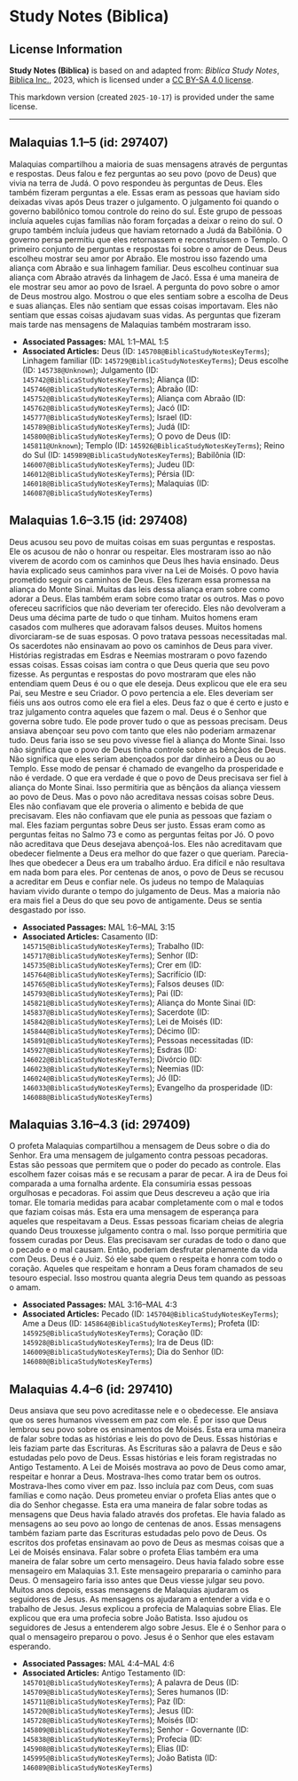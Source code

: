 # Study Notes (Biblica)

## License Information

**Study Notes (Biblica)** is based on and adapted from: _Biblica Study Notes_, [Biblica Inc.](https://www.biblica.com/), 2023, which is licensed under a [CC BY-SA 4.0 license](https://creativecommons.org/licenses/by-sa/4.0/legalcode.en).

This markdown version (created `2025-10-17`) is provided under the same license.



--------------------------------

## Malaquias 1.1–5 (id: 297407)

Malaquias compartilhou a maioria de suas mensagens através de perguntas e respostas. Deus falou e fez perguntas ao seu povo (povo de Deus) que vivia na terra de Judá. O povo respondeu às perguntas de Deus. Eles também fizeram perguntas a ele. Essas eram as pessoas que haviam sido deixadas vivas após Deus trazer o julgamento. O julgamento foi quando o governo babilônico tomou controle do reino do sul. Este grupo de pessoas incluía aqueles cujas famílias não foram forçadas a deixar o reino do sul. O grupo também incluía judeus que haviam retornado a Judá da Babilônia. O governo persa permitiu que eles retornassem e reconstruíssem o Templo. O primeiro conjunto de perguntas e respostas foi sobre o amor de Deus. Deus escolheu mostrar seu amor por Abraão. Ele mostrou isso fazendo uma aliança com Abraão e sua linhagem familiar. Deus escolheu continuar sua aliança com Abraão através da linhagem de Jacó. Essa é uma maneira de ele mostrar seu amor ao povo de Israel. A pergunta do povo sobre o amor de Deus mostrou algo. Mostrou o que eles sentiam sobre a escolha de Deus e suas alianças. Eles não sentiam que essas coisas importavam. Eles não sentiam que essas coisas ajudavam suas vidas. As perguntas que fizeram mais tarde nas mensagens de Malaquias também mostraram isso.

* **Associated Passages:** MAL 1:1–MAL 1:5
* **Associated Articles:** Deus (ID: `145708@BiblicaStudyNotesKeyTerms`); Linhagem familiar (ID: `145729@BiblicaStudyNotesKeyTerms`); Deus escolhe (ID: `145738@Unknown`); Julgamento (ID: `145742@BiblicaStudyNotesKeyTerms`); Aliança (ID: `145746@BiblicaStudyNotesKeyTerms`); Abraão (ID: `145752@BiblicaStudyNotesKeyTerms`); Aliança com Abraão (ID: `145762@BiblicaStudyNotesKeyTerms`); Jacó (ID: `145777@BiblicaStudyNotesKeyTerms`); Israel (ID: `145789@BiblicaStudyNotesKeyTerms`); Judá (ID: `145800@BiblicaStudyNotesKeyTerms`); O povo de Deus (ID: `145811@Unknown`); Templo (ID: `145926@BiblicaStudyNotesKeyTerms`); Reino do Sul (ID: `145989@BiblicaStudyNotesKeyTerms`); Babilônia (ID: `146007@BiblicaStudyNotesKeyTerms`); Judeu (ID: `146012@BiblicaStudyNotesKeyTerms`); Pérsia (ID: `146018@BiblicaStudyNotesKeyTerms`); Malaquias (ID: `146087@BiblicaStudyNotesKeyTerms`)

## Malaquias 1.6–3.15 (id: 297408)

Deus acusou seu povo de muitas coisas em suas perguntas e respostas. Ele os acusou de não o honrar ou respeitar. Eles mostraram isso ao não viverem de acordo com os caminhos que Deus lhes havia ensinado. Deus havia explicado seus caminhos para viver na Lei de Moisés. O povo havia prometido seguir os caminhos de Deus. Eles fizeram essa promessa na aliança do Monte Sinai. Muitas das leis dessa aliança eram sobre como adorar a Deus. Elas também eram sobre como tratar os outros. Mas o povo ofereceu sacrifícios que não deveriam ter oferecido. Eles não devolveram a Deus uma décima parte de tudo o que tinham. Muitos homens eram casados com mulheres que adoravam falsos deuses. Muitos homens divorciaram\-se de suas esposas. O povo tratava pessoas necessitadas mal. Os sacerdotes não ensinavam ao povo os caminhos de Deus para viver. Histórias registradas em Esdras e Neemias mostraram o povo fazendo essas coisas. Essas coisas iam contra o que Deus queria que seu povo fizesse. As perguntas e respostas do povo mostraram que eles não entendiam quem Deus é ou o que ele deseja. Deus explicou que ele era seu Pai, seu Mestre e seu Criador. O povo pertencia a ele. Eles deveriam ser fiéis uns aos outros como ele era fiel a eles. Deus faz o que é certo e justo e traz julgamento contra aqueles que fazem o mal. Deus é o Senhor que governa sobre tudo. Ele pode prover tudo o que as pessoas precisam. Deus ansiava abençoar seu povo com tanto que eles não poderiam armazenar tudo. Deus faria isso se seu povo vivesse fiel à aliança do Monte Sinai. Isso não significa que o povo de Deus tinha controle sobre as bênçãos de Deus. Não significa que eles seriam abençoados por dar dinheiro a Deus ou ao Templo. Esse modo de pensar é chamado de evangelho da prosperidade e não é verdade. O que era verdade é que o povo de Deus precisava ser fiel à aliança do Monte Sinai. Isso permitiria que as bênçãos da aliança viessem ao povo de Deus. Mas o povo não acreditava nessas coisas sobre Deus. Eles não confiavam que ele proveria o alimento e bebida de que precisavam. Eles não confiavam que ele punia as pessoas que faziam o mal. Eles faziam perguntas sobre Deus ser justo. Essas eram como as perguntas feitas no Salmo 73 e como as perguntas feitas por Jó. O povo não acreditava que Deus desejava abençoá\-los. Eles não acreditavam que obedecer fielmente a Deus era melhor do que fazer o que queriam. Parecia\-lhes que obedecer a Deus era um trabalho árduo. Era difícil e não resultava em nada bom para eles. Por centenas de anos, o povo de Deus se recusou a acreditar em Deus e confiar nele. Os judeus no tempo de Malaquias haviam vivido durante o tempo do julgamento de Deus. Mas a maioria não era mais fiel a Deus do que seu povo de antigamente. Deus se sentia desgastado por isso.

* **Associated Passages:** MAL 1:6–MAL 3:15
* **Associated Articles:** Casamento (ID: `145715@BiblicaStudyNotesKeyTerms`); Trabalho (ID: `145717@BiblicaStudyNotesKeyTerms`); Senhor (ID: `145735@BiblicaStudyNotesKeyTerms`); Crer em (ID: `145764@BiblicaStudyNotesKeyTerms`); Sacrifício (ID: `145765@BiblicaStudyNotesKeyTerms`); Falsos deuses (ID: `145793@BiblicaStudyNotesKeyTerms`); Pai (ID: `145821@BiblicaStudyNotesKeyTerms`); Aliança do Monte Sinai (ID: `145837@BiblicaStudyNotesKeyTerms`); Sacerdote (ID: `145842@BiblicaStudyNotesKeyTerms`); Lei de Moisés (ID: `145844@BiblicaStudyNotesKeyTerms`); Décimo (ID: `145891@BiblicaStudyNotesKeyTerms`); Pessoas necessitadas (ID: `145927@BiblicaStudyNotesKeyTerms`); Esdras (ID: `146022@BiblicaStudyNotesKeyTerms`); Divórcio (ID: `146023@BiblicaStudyNotesKeyTerms`); Neemias (ID: `146024@BiblicaStudyNotesKeyTerms`); Jó (ID: `146033@BiblicaStudyNotesKeyTerms`); Evangelho da prosperidade (ID: `146088@BiblicaStudyNotesKeyTerms`)

## Malaquias 3.16–4.3 (id: 297409)

O profeta Malaquias compartilhou a mensagem de Deus sobre o dia do Senhor. Era uma mensagem de julgamento contra pessoas pecadoras. Estas são pessoas que permitem que o poder do pecado as controle. Elas escolhem fazer coisas más e se recusam a parar de pecar. A ira de Deus foi comparada a uma fornalha ardente. Ela consumiria essas pessoas orgulhosas e pecadoras. Foi assim que Deus descreveu a ação que iria tomar. Ele tomaria medidas para acabar completamente com o mal e todos que faziam coisas más. Esta era uma mensagem de esperança para aqueles que respeitavam a Deus. Essas pessoas ficariam cheias de alegria quando Deus trouxesse julgamento contra o mal. Isso porque permitiria que fossem curadas por Deus. Elas precisavam ser curadas de todo o dano que o pecado e o mal causam. Então, poderiam desfrutar plenamente da vida com Deus. Deus é o Juiz. Só ele sabe quem o respeita e honra com todo o coração. Aqueles que respeitam e honram a Deus foram chamados de seu tesouro especial. Isso mostrou quanta alegria Deus tem quando as pessoas o amam.

* **Associated Passages:** MAL 3:16–MAL 4:3
* **Associated Articles:** Pecado (ID: `145704@BiblicaStudyNotesKeyTerms`); Ame a Deus (ID: `145864@BiblicaStudyNotesKeyTerms`); Profeta (ID: `145925@BiblicaStudyNotesKeyTerms`); Coração (ID: `145928@BiblicaStudyNotesKeyTerms`); Ira de Deus (ID: `146009@BiblicaStudyNotesKeyTerms`); Dia do Senhor (ID: `146080@BiblicaStudyNotesKeyTerms`)

## Malaquias 4.4–6 (id: 297410)

Deus ansiava que seu povo acreditasse nele e o obedecesse. Ele ansiava que os seres humanos vivessem em paz com ele. É por isso que Deus lembrou seu povo sobre os ensinamentos de Moisés. Esta era uma maneira de falar sobre todas as histórias e leis do povo de Deus. Essas histórias e leis faziam parte das Escrituras. As Escrituras são a palavra de Deus e são estudadas pelo povo de Deus. Essas histórias e leis foram registradas no Antigo Testamento. A Lei de Moisés mostrava ao povo de Deus como amar, respeitar e honrar a Deus. Mostrava\-lhes como tratar bem os outros. Mostrava\-lhes como viver em paz. Isso incluía paz com Deus, com suas famílias e como nação. Deus prometeu enviar o profeta Elias antes que o dia do Senhor chegasse. Esta era uma maneira de falar sobre todas as mensagens que Deus havia falado através dos profetas. Ele havia falado as mensagens ao seu povo ao longo de centenas de anos. Essas mensagens também faziam parte das Escrituras estudadas pelo povo de Deus. Os escritos dos profetas ensinavam ao povo de Deus as mesmas coisas que a Lei de Moisés ensinava. Falar sobre o profeta Elias também era uma maneira de falar sobre um certo mensageiro. Deus havia falado sobre esse mensageiro em Malaquias 3\.1\. Este mensageiro prepararia o caminho para Deus. O mensageiro faria isso antes que Deus viesse julgar seu povo. Muitos anos depois, essas mensagens de Malaquias ajudaram os seguidores de Jesus. As mensagens os ajudaram a entender a vida e o trabalho de Jesus. Jesus explicou a profecia de Malaquias sobre Elias. Ele explicou que era uma profecia sobre João Batista. Isso ajudou os seguidores de Jesus a entenderem algo sobre Jesus. Ele é o Senhor para o qual o mensageiro preparou o povo. Jesus é o Senhor que eles estavam esperando.

* **Associated Passages:** MAL 4:4–MAL 4:6
* **Associated Articles:** Antigo Testamento (ID: `145701@BiblicaStudyNotesKeyTerms`); A palavra de Deus (ID: `145709@BiblicaStudyNotesKeyTerms`); Seres humanos (ID: `145711@BiblicaStudyNotesKeyTerms`); Paz (ID: `145720@BiblicaStudyNotesKeyTerms`); Jesus (ID: `145728@BiblicaStudyNotesKeyTerms`); Moisés (ID: `145809@BiblicaStudyNotesKeyTerms`); Senhor - Governante (ID: `145838@BiblicaStudyNotesKeyTerms`); Profecia (ID: `145908@BiblicaStudyNotesKeyTerms`); Elias (ID: `145995@BiblicaStudyNotesKeyTerms`); João Batista (ID: `146089@BiblicaStudyNotesKeyTerms`)

